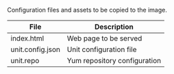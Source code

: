 Configuration files and assets to be copied to the image.

| File             | Description                  |
|------------------|------------------------------|
| index.html       | Web page to be served        |
| unit.config.json | Unit configuration file      |
| unit.repo        | Yum repository configuration |
